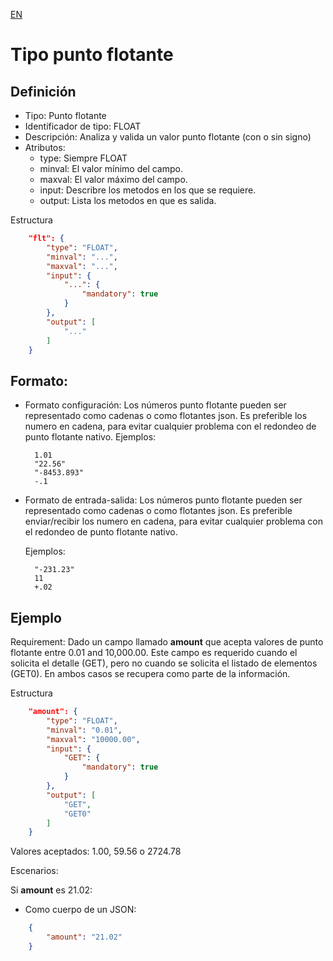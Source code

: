 [EN](FLOAT.md)
# Tipo punto flotante

## Definición
* Tipo: Punto flotante
* Identificador de tipo: FLOAT
* Descripción: Analiza y valida un valor punto flotante (con o sin signo)
* Atributos:
  * type: Siempre FLOAT
  * minval: El valor mínimo del campo.
  * maxval: El valor máximo del campo.
  * input: Describre los metodos en los que se requiere.
  * output: Lista los metodos en que es salida.

Estructura
```json
	"flt": {
		"type": "FLOAT",
		"minval": "...",
		"maxval": "...",
		"input": {
			"...": {
				"mandatory": true
			}
		},
		"output": [
			"..."
		]
	}
```
## Formato:
* Formato configuración:
  Los números punto flotante pueden ser representado como cadenas o como flotantes json.
  Es preferible  los numero en cadena, para evitar cualquier problema con el redondeo de punto flotante nativo.
  Ejemplos:
  ```text
	1.01
	"22.56"
	"-8453.893"
	-.1
  ```
* Formato de entrada-salida:
  Los números punto flotante pueden ser representado como cadenas o como flotantes json.
  Es preferible enviar/recibir los numero en cadena, para evitar cualquier problema con el redondeo de punto flotante nativo.

  Ejemplos:
  ```text
	"-231.23"
	11
	+.02
  ```

## Ejemplo

Requirement: 
Dado un campo llamado __amount__ que acepta valores de punto flotante entre 0.01 and 10,000.00.
Este campo es requerido cuando el solicita el detalle (GET), pero no cuando se solicita el listado de elementos (GET0).
En ambos casos se recupera como parte de la información.

Estructura
```json
	"amount": {
		"type": "FLOAT",
		"minval": "0.01",
		"maxval": "10000.00",
		"input": {
			"GET": {
				"mandatory": true
			}
		},
		"output": [
			"GET",
			"GET0"
		]
	}
```

Valores aceptados: 1.00, 59.56 o 2724.78

Escenarios:

Si __amount__ es 21.02:
* Como cuerpo de un JSON:
```json
	{
		"amount": "21.02"
	}
```
